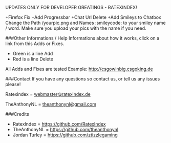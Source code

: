 UPDATES ONLY FOR DEVELOPER GREATINGS - RATEXINDEX!

+Firefox Fix
+Add Progressbar
+Chat Url Delete
+Add Smileys to Chatbox
Change the Path /yourpic.png and Names :smileycode: to your smiley name / word. Make sure you upload your pics with the name if you need.

###Other Informations / Help
Informations about how it works, click on a link from this Adds or Fixes.
* Green is a line Add
* Red is a line Delete


All Adds and Fixes are tested Example: http://csgowinbig.csgoking.de

###Contact
If you have any questions so contact us, or tell us any issues please! 

Ratexindex = webmaster@ratexindex.de

TheAnthonyNL =  theanthonynl@gmail.com

###Credits
* RatexIndex = https://github.com/RatexIndex
* TheAnthonyNL = https://github.com/theanthonynl
* Jordan Turley = https://github.com/ztizzlegaming